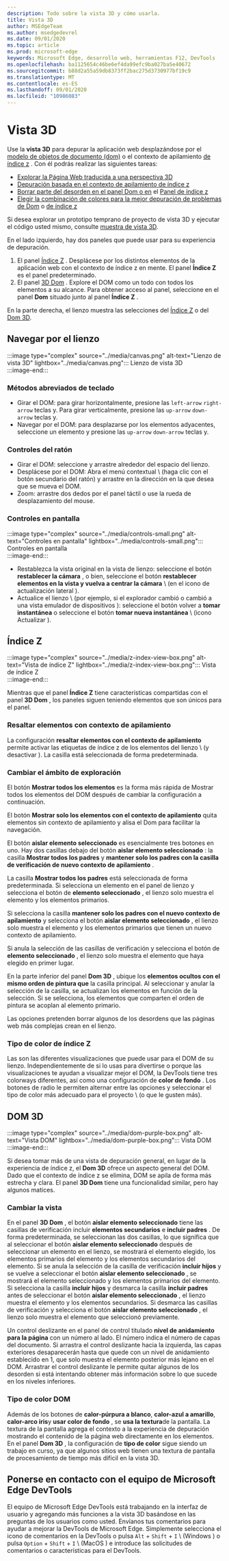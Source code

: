 ```yaml
---
description: Todo sobre la vista 3D y cómo usarla.
title: Vista 3D
author: MSEdgeTeam
ms.author: msedgedevrel
ms.date: 09/01/2020
ms.topic: article
ms.prod: microsoft-edge
keywords: Microsoft Edge, desarrollo web, herramientas F12, DevTools
ms.openlocfilehash: ba1125654c46be6ef4da99efc9ba027ba5e40672
ms.sourcegitcommit: b88d2a55a59db8373ff2bac275d3730977bf19c9
ms.translationtype: MT
ms.contentlocale: es-ES
ms.lasthandoff: 09/01/2020
ms.locfileid: "10986083"
---
```

# Vista 3D  

Use la **vista 3D** para depurar la aplicación web desplazándose por el [modelo de objetos de documento (dom)][MDNDocumentObjectModel] o el contexto de apilamiento [de índice z][MDNZIndex] .  Con él podrás realizar las siguientes tareas:  

*   [Explorar la Página Web traducida a una perspectiva 3D](#3d-dom)  
*   [Depuración basada en el contexto de apilamiento de índice z](#z-index)  
*   [Borrar parte del desorden en el panel Dom o en](#changing-your-view) el [Panel de índice z](#change-the-scope-of-your-exploration)  
*   [Elegir la combinación de colores para la mejor depuración de problemas de Dom](#dom-color-type) o [de índice z](#z-index-color-type)  

Si desea explorar un prototipo temprano de proyecto de vista 3D y ejecutar el código usted mismo, consulte [muestra de vista 3D][GithubMicrosoftedgeDevtoolssamples3dview].   

En el lado izquierdo, hay dos paneles que puede usar para su experiencia de depuración.  

1.  El panel [Índice Z](#z-index) .  Desplácese por los distintos elementos de la aplicación web con el contexto de índice z en mente.  El panel **Índice Z** es el panel predeterminado.  
1.  El panel [3D Dom](#3d-dom) .  Explore el DOM como un todo con todos los elementos a su alcance.  Para obtener acceso al panel, seleccione en el panel **Dom** situado junto al panel **Índice Z** .  
    
En la parte derecha, el lienzo muestra las selecciones del [Índice Z](#z-index) o del [Dom 3D](#3d-dom).  

## Navegar por el lienzo  

:::image type="complex" source="../media/canvas.png" alt-text="Lienzo de vista 3D" lightbox="../media/canvas.png":::
   Lienzo de vista 3D  
:::image-end:::  

### Métodos abreviados de teclado  

*   Girar el DOM: para girar horizontalmente, presione las `left-arrow` `right-arrow` teclas y.  Para girar verticalmente, presione las `up-arrow` `down-arrow` teclas y.  
*   Navegar por el DOM: para desplazarse por los elementos adyacentes, seleccione un elemento y presione las `up-arrow` `down-arrow` teclas y.  

### Controles del ratón  

*   Girar el DOM: seleccione y arrastre alrededor del espacio del lienzo.  
*   Desplácese por el DOM: Abra el menú contextual \ (haga clic con el botón secundario del ratón) y arrastre en la dirección en la que desea que se mueva el DOM.  
*   Zoom: arrastre dos dedos por el panel táctil o use la rueda de desplazamiento del mouse.  

### Controles en pantalla  

:::image type="complex" source="../media/controls-small.png" alt-text="Controles en pantalla" lightbox="../media/controls-small.png":::
   Controles en pantalla  
:::image-end:::  

*   Restablezca la vista original en la vista de lienzo: seleccione el botón **restablecer la cámara** , o bien, seleccione el botón **restablecer elementos en la vista y vuelva a centrar la cámara** \ (en el icono de actualización lateral \).  
*   Actualice el lienzo \ (por ejemplo, si el explorador cambió o cambió a una vista emulador de dispositivos \): seleccione el botón volver a **tomar instantánea** o seleccione el botón **tomar nueva instantánea** \ (icono Actualizar \).  

## Índice Z  

:::image type="complex" source="../media/z-index-view-box.png" alt-text="Vista de índice Z" lightbox="../media/z-index-view-box.png":::
   Vista de índice Z  
:::image-end:::  

Mientras que el panel **Índice Z** tiene características compartidas con el panel **3D Dom** , los paneles siguen teniendo elementos que son únicos para el panel.  

### Resaltar elementos con contexto de apilamiento  

La configuración **resaltar elementos con el contexto de apilamiento** permite activar las etiquetas de índice z de los elementos del lienzo \ (y desactivar \).  La casilla está seleccionada de forma predeterminada.  

### Cambiar el ámbito de exploración  

El botón **Mostrar todos los elementos** es la forma más rápida de Mostrar todos los elementos del DOM después de cambiar la configuración a continuación.  

El botón **Mostrar solo los elementos con el contexto de apilamiento** quita elementos sin contexto de apilamiento y alisa el Dom para facilitar la navegación.  

El botón **aislar elemento seleccionado** es esencialmente tres botones en uno.  Hay dos casillas debajo del botón **aislar elemento seleccionado** : la casilla **Mostrar todos los padres** y **mantener solo los padres con la casilla de verificación de nuevo contexto de apilamiento** .  

La casilla **Mostrar todos los padres** está seleccionada de forma predeterminada.  Si selecciona un elemento en el panel de lienzo y selecciona el botón de **elemento seleccionado** , el lienzo solo muestra el elemento y los elementos primarios.  

Si selecciona la casilla **mantener solo los padres con el nuevo contexto de apilamiento** y selecciona el botón **aislar elemento seleccionado** , el lienzo solo muestra el elemento y los elementos primarios que tienen un nuevo contexto de apilamiento.  

Si anula la selección de las casillas de verificación y selecciona el botón de **elemento seleccionado** , el lienzo solo muestra el elemento que haya elegido en primer lugar.  

En la parte inferior del panel **Dom 3D** , ubique los **elementos ocultos con el mismo orden de pintura que** la casilla principal.  Al seleccionar y anular la selección de la casilla, se actualizan los elementos en función de la selección.  Si se selecciona, los elementos que comparten el orden de pintura se acoplan al elemento primario.  

Las opciones pretenden borrar algunos de los desordens que las páginas web más complejas crean en el lienzo.  

### Tipo de color de índice Z  

Las son las diferentes visualizaciones que puede usar para el DOM de su lienzo.  Independientemente de si lo usas para divertirse o porque las visualizaciones te ayudan a visualizar mejor el DOM, la DevTools tiene tres colorways diferentes, así como una configuración de **color de fondo** .  Los botones de radio le permiten alternar entre las opciones y seleccionar el tipo de color más adecuado para el proyecto \ (o que le gusten más).  

## DOM 3D  

:::image type="complex" source="../media/dom-purple-box.png" alt-text="Vista DOM" lightbox="../media/dom-purple-box.png":::
   Vista DOM  
:::image-end:::  

Si desea tomar más de una vista de depuración general, en lugar de la experiencia de índice z, el **Dom 3D** ofrece un aspecto general del DOM.  Dado que el contexto de índice z se elimina, DOM se apila de forma más estrecha y clara.  El panel **3D Dom** tiene una funcionalidad similar, pero hay algunos matices.  

### Cambiar la vista  

En el panel **3D Dom** , el botón **aislar elemento seleccionado** tiene las casillas de verificación incluir **elementos secundarios** e **incluir padres** .  De forma predeterminada, se seleccionan las dos casillas, lo que significa que al seleccionar el botón **aislar elemento seleccionado** después de seleccionar un elemento en el lienzo, se mostrará el elemento elegido, los elementos primarios del elemento y los elementos secundarios del elemento.  Si se anula la selección de la casilla de verificación **incluir hijos** y se vuelve a seleccionar el botón **aislar elemento seleccionado** , se mostrará el elemento seleccionado y los elementos primarios del elemento.  Si selecciona la casilla **incluir hijos** y desmarca la casilla **incluir padres** antes de seleccionar el botón **aislar elemento seleccionado** , el lienzo muestra el elemento y los elementos secundarios.  Si desmarca las casillas de verificación y selecciona el botón **aislar elemento seleccionado** , el lienzo solo muestra el elemento que seleccionó previamente.  

Un control deslizante en el panel de control titulado **nivel de anidamiento para la página** con un número al lado.  El número indica el número de capas del documento.  Si arrastra el control deslizante hacia la izquierda, las capas exteriores desaparecerán hasta que quede con un nivel de anidamiento establecido en 1, que solo muestra el elemento posterior más lejano en el DOM.  Arrastrar el control deslizante le permite quitar algunos de los desorden si está intentando obtener más información sobre lo que sucede en los niveles inferiores.  

### Tipo de color DOM  

Además de los botones de **calor-púrpura a blanco**, **calor-azul a amarillo**, **calor-arco iris**y **usar color de fondo** , se **usa la textura**de la pantalla.  La textura de la pantalla agrega el contexto a la experiencia de depuración mostrando el contenido de la página web directamente en los elementos.  En el panel **Dom 3D** , la configuración de  **tipo de color** sigue siendo un trabajo en curso, ya que algunos sitios web tienen una textura de pantalla de procesamiento de tiempo más difícil en la vista 3D.  

## Ponerse en contacto con el equipo de Microsoft Edge DevTools

El equipo de Microsoft Edge DevTools está trabajando en la interfaz de usuario y agregando más funciones a la vista 3D basándose en las preguntas de los usuarios como usted.  Envíanos tus comentarios para ayudar a mejorar la DevTools de Microsoft Edge.  Simplemente selecciona el icono de comentarios en la DevTools o pulsa `Alt` + `Shift` + `I` \ (Windows \) o pulsa `Option` + `Shift` + `I` \ (MacOS \) e introduce las solicitudes de comentarios o características para el DevTools.  

<!-- links -->  

[GithubMicrosoftedgeDevtoolssamples3dview]: https://github.com/MicrosoftEdge/DevToolsSamples/tree/master/3DView "Vista 3D de Microsoft Edge DevTools-MicrosoftEdge/DevToolsSamples | GitHub"  

[MDNDocumentObjectModel]: https://developer.mozilla.org/docs/Web/API/Document_Object_Model "Modelo de objetos de documento (DOM) | MDN"  
[MDNZIndex]: https://developer.mozilla.org/docs/Web/CSS/z-index "índice z | MDN"  
